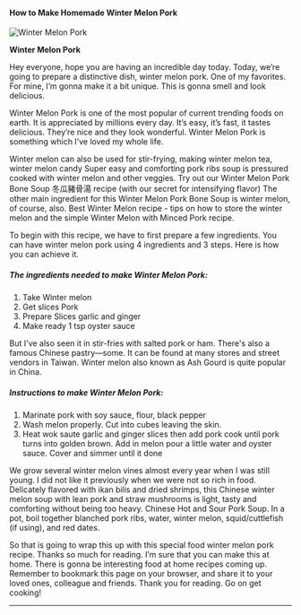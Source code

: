             

#### How to Make Homemade Winter Melon Pork

![Winter Melon Pork](https://img-global.cpcdn.com/recipes/a0765b5c4a387a6a/751x532cq70/winter-melon-pork-recipe-main-photo.jpg)

**Winter Melon Pork**

Hey everyone, hope you are having an incredible day today. Today, we’re going to prepare a distinctive dish, winter melon pork. One of my favorites. For mine, I’m gonna make it a bit unique. This is gonna smell and look delicious.

Winter Melon Pork is one of the most popular of current trending foods on earth. It is appreciated by millions every day. It’s easy, it’s fast, it tastes delicious. They’re nice and they look wonderful. Winter Melon Pork is something which I’ve loved my whole life.

Winter melon can also be used for stir-frying, making winter melon tea, winter melon candy Super easy and comforting pork ribs soup is pressured cooked with winter melon and other veggies. Try out our Winter Melon Pork Bone Soup 冬瓜豬骨湯 recipe (with our secret for intensifying flavor) The other main ingredient for this Winter Melon Pork Bone Soup is winter melon, of course, also. Best Winter Melon recipe - tips on how to store the winter melon and the simple Winter Melon with Minced Pork recipe.

To begin with this recipe, we have to first prepare a few ingredients. You can have winter melon pork using 4 ingredients and 3 steps. Here is how you can achieve it.

##### The ingredients needed to make Winter Melon Pork:

1.  Take Winter melon
2.  Get slices Pork
3.  Prepare Slices garlic and ginger
4.  Make ready 1 tsp oyster sauce

But I've also seen it in stir-fries with salted pork or ham. There's also a famous Chinese pastry—some. It can be found at many stores and street vendors in Taiwan. Winter melon also known as Ash Gourd is quite popular in China.

##### Instructions to make Winter Melon Pork:

1.  Marinate pork with soy sauce, flour, black pepper
2.  Wash melon properly. Cut into cubes leaving the skin.
3.  Heat wok saute garlic and ginger slices then add pork cook until pork turns into golden brown. Add in melon pour a little water and oyster sauce. Cover and simmer until it done

We grow several winter melon vines almost every year when I was still young. I did not like it previously when we were not so rich in food. Delicately flavored with ikan bilis and dried shrimps, this Chinese winter melon soup with lean pork and straw mushrooms is light, tasty and comforting without being too heavy. Chinese Hot and Sour Pork Soup. In a pot, boil together blanched pork ribs, water, winter melon, squid/cuttlefish (if using), and red dates.

So that is going to wrap this up with this special food winter melon pork recipe. Thanks so much for reading. I’m sure that you can make this at home. There is gonna be interesting food at home recipes coming up. Remember to bookmark this page on your browser, and share it to your loved ones, colleague and friends. Thank you for reading. Go on get cooking!

* * *